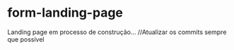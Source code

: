 # form-landing-page

Landing page em processo de construção... //Atualizar os commits sempre que possível
